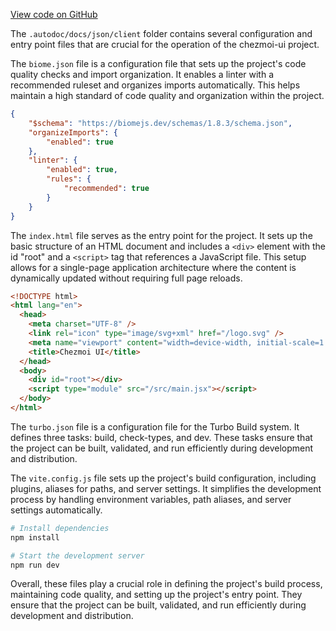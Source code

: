 [View code on GitHub](https://github.com/johan-weitner/chezmoi-ui.git/.autodoc/docs/json/client)

The `.autodoc/docs/json/client` folder contains several configuration and entry point files that are crucial for the operation of the chezmoi-ui project.

The `biome.json` file is a configuration file that sets up the project's code quality checks and import organization. It enables a linter with a recommended ruleset and organizes imports automatically. This helps maintain a high standard of code quality and organization within the project.

```json
{
	"$schema": "https://biomejs.dev/schemas/1.8.3/schema.json",
	"organizeImports": {
		"enabled": true
	},
	"linter": {
		"enabled": true,
		"rules": {
			"recommended": true
		}
	}
}
```

The `index.html` file serves as the entry point for the project. It sets up the basic structure of an HTML document and includes a `<div>` element with the id "root" and a `<script>` tag that references a JavaScript file. This setup allows for a single-page application architecture where the content is dynamically updated without requiring full page reloads.

```html
<!DOCTYPE html>
<html lang="en">
  <head>
    <meta charset="UTF-8" />
    <link rel="icon" type="image/svg+xml" href="/logo.svg" />
    <meta name="viewport" content="width=device-width, initial-scale=1.0" />
    <title>Chezmoi UI</title>
  </head>
  <body>
    <div id="root"></div>
    <script type="module" src="/src/main.jsx"></script>
  </body>
</html>
```

The `turbo.json` file is a configuration file for the Turbo Build system. It defines three tasks: build, check-types, and dev. These tasks ensure that the project can be built, validated, and run efficiently during development and distribution.

The `vite.config.js` file sets up the project's build configuration, including plugins, aliases for paths, and server settings. It simplifies the development process by handling environment variables, path aliases, and server settings automatically.

```bash
# Install dependencies
npm install

# Start the development server
npm run dev
```

Overall, these files play a crucial role in defining the project's build process, maintaining code quality, and setting up the project's entry point. They ensure that the project can be built, validated, and run efficiently during development and distribution.
